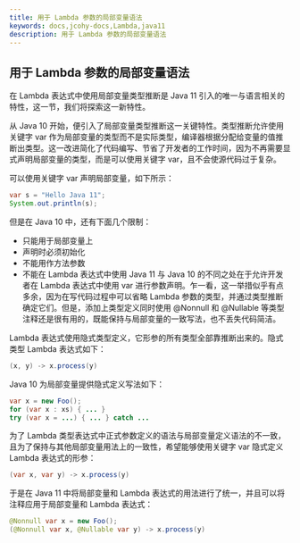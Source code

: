 ```yaml
---
title: 用于 Lambda 参数的局部变量语法
keywords: docs,jcohy-docs,Lambda,java11
description: 用于 Lambda 参数的局部变量语法
---
```


## 用于 Lambda 参数的局部变量语法
在 Lambda 表达式中使用局部变量类型推断是 Java 11 引入的唯一与语言相关的特性，这一节，我们将探索这一新特性。

从 Java 10 开始，便引入了局部变量类型推断这一关键特性。类型推断允许使用关键字 var 作为局部变量的类型而不是实际类型，编译器根据分配给变量的值推断出类型。这一改进简化了代码编写、节省了开发者的工作时间，因为不再需要显式声明局部变量的类型，而是可以使用关键字 var，且不会使源代码过于复杂。

可以使用关键字 var 声明局部变量，如下所示：
```java
var s = "Hello Java 11";
System.out.println(s);
```
但是在 Java 10 中，还有下面几个限制：
* 只能用于局部变量上
* 声明时必须初始化
* 不能用作方法参数
* 不能在 Lambda 表达式中使用
Java 11 与 Java 10 的不同之处在于允许开发者在 Lambda 表达式中使用 var 进行参数声明。乍一看，这一举措似乎有点多余，因为在写代码过程中可以省略 Lambda 参数的类型，并通过类型推断确定它们。但是，添加上类型定义同时使用 @Nonnull 和 @Nullable 等类型注释还是很有用的，既能保持与局部变量的一致写法，也不丢失代码简洁。

Lambda 表达式使用隐式类型定义，它形参的所有类型全部靠推断出来的。隐式类型 Lambda 表达式如下：
```java
(x, y) -> x.process(y)
```
Java 10 为局部变量提供隐式定义写法如下：
```java
var x = new Foo();
for (var x : xs) { ... }
try (var x = ...) { ... } catch ...
```
为了 Lambda 类型表达式中正式参数定义的语法与局部变量定义语法的不一致，且为了保持与其他局部变量用法上的一致性，希望能够使用关键字 var 隐式定义 Lambda 表达式的形参：
```java
(var x, var y) -> x.process(y)
```
于是在 Java 11 中将局部变量和 Lambda 表达式的用法进行了统一，并且可以将注释应用于局部变量和 Lambda 表达式：
```java
@Nonnull var x = new Foo();
(@Nonnull var x, @Nullable var y) -> x.process(y)
```
